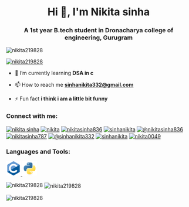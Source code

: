 <h1 align="center">Hi 👋, I'm Nikita sinha</h1>
<h3 align="center">A 1st year B.tech student in Dronacharya college of engineering, Gurugram</h3>

<p align="left"> <img src="https://komarev.com/ghpvc/?username=nikita219828&label=Profile%20views&color=0e75b6&style=flat" alt="nikita219828" /> </p>

<p align="left"> <a href="https://github.com/ryo-ma/github-profile-trophy"><img src="https://github-profile-trophy.vercel.app/?username=nikita219828" alt="nikita219828" /></a> </p>

- 🌱 I’m currently learning **DSA in c**

- 📫 How to reach me **sinhanikita332@gmail.com**

- ⚡ Fun fact **i think i am a little bit funny**

<h3 align="left">Connect with me:</h3>
<p align="left">
<a href="https://linkedin.com/in/nikita sinha" target="blank"><img align="center" alt="nikita sinha" height="30" width="40" /></a>
<a href="https://stackoverflow.com/users/nikita" target="blank"><img align="center" alt="nikita" height="30" width="40" /></a>
<a href="https://instagram.com/nikitasinha836" target="blank"><img align="center" alt="nikitasinha836" height="30" width="40" /></a>
<a href="https://dribbble.com/sinhanikita" target="blank"><img align= "center" alt="sinhanikita" height="30" width="40" /></a>
<a href="https://hashnode.com/@nikitasinha836" target="blank"><img align="center" alt="@nikitasinha836" height="30" width="40" /></a>
<a href="https://www.youtube.com/c/nikitasinha787" target="blank"><img align="center" " alt="nikitasinha787" height="30" width="40" /></a>
<a href="https://www.hackerrank.com/@sinhanikita332" target="blank"><img align="center" alt="@sinhanikita332" height="30" width="40" /></a>
<a href="https://www.leetcode.com/sinhanikita" target="blank"><img align="center" alt="sinhanikita" height="30" width="40" /></a>
<a href="https://discord.gg/nikita0049" target="blank"><img align="center" alt="nikita0049" height="30" width="40" /></a>
</p>

<h3 align="left">Languages and Tools:</h3>
<p align="left"> <a href="https://www.cprogramming.com/" target="_blank" rel="noreferrer"> <img src="https://raw.githubusercontent.com/devicons/devicon/master/icons/c/c-original.svg" alt="c" width="40" height="40"/> </a> <a href="https://www.python.org" target="_blank" rel="noreferrer"> <img src="https://raw.githubusercontent.com/devicons/devicon/master/icons/python/python-original.svg" alt="python" width="40" height="40"/> </a> </p>

<p><img align="left" src="https://github-readme-stats.vercel.app/api/top-langs?username=nikita219828&show_icons=true&locale=en&layout=compact" alt="nikita219828" /></p>

<p>&nbsp;<img align="center" src="https://github-readme-stats.vercel.app/api?username=nikita219828&show_icons=true&locale=en" alt="nikita219828" /></p>

<p><img align="center" src="https://github-readme-streak-stats.herokuapp.com/?user=nikita219828&" alt="nikita219828" /></p>

